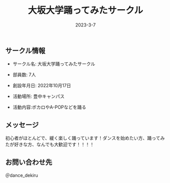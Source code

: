 ﻿---
title: '大坂大学踊ってみたサークル'
excerpt: ''
date: '2023-3-7'
iconImage: '/assets/011/icon.png'
coverImage: '/assets/011/cover.jpg'
ogImage:
  url: '/assets/011/icon.png'
tags:
  - 'サークル'
  
---

## サークル情報
- サークル名: 大坂大学踊ってみたサークル
- 部員数: 7人
- 創設年月日: 2022年10月17日
- 活動場所: 豊中キャンパス

- 活動内容:ボカロやA-POPなどを踊る

## メッセージ
初心者がほとんどで、緩く楽しく踊っています！ダンスを始めたい方、踊ってみたが好きな方、なんでも大歓迎です！！！！

## お問い合わせ先
＠dance_dekiru

